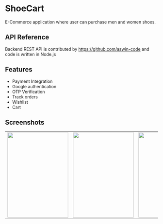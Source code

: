 
# ShoeCart
  E-Commerce application where user can purchase men and women shoes.


## API Reference

Backend REST API is contributed by https://github.com/aswin-code and code is written in Node.js



## Features

- Payment Integration
- Google authentication
- OTP Verification
- Track orders
- Wishlist
- Cart


## Screenshots

 <table>
  <tr>
    <td valign="top"><img src="https://user-images.githubusercontent.com/106578107/210341122-e7dde384-e66c-4e6f-b571-e3bd8901a1f9.jpg" width="200" height="280"></td>
    <td valign="top"><img src="https://user-images.githubusercontent.com/106578107/210341118-cc214d8f-24d5-467c-bbbc-85591e9d6f73.jpg" width="200" height="280"></td>
    <td valign="top"><img src="https://user-images.githubusercontent.com/106578107/210341107-a463c836-da19-4088-99cd-388707515ce4.jpg" width="200" height="280"></td>
    <td valign="top"><img src="https://user-images.githubusercontent.com/106578107/210341131-70d46131-a28c-41b4-a45a-693e951bf4f1.jpg" width="200" height="280"></td>
    <td valign="top"><img src="https://user-images.githubusercontent.com/106578107/210341138-7e2402e0-885a-4a1e-8df5-90cb196d8e6a.jpg" width="200" height="280"></td>
    <td valign="top"><img src="https://user-images.githubusercontent.com/106578107/210341135-d77a25d3-3f50-4bee-a024-413d36fa4f8c.jpg" width="200" height="280"></td>
    <td valign="top"><img src="https://user-images.githubusercontent.com/106578107/210341126-c0784279-c3b9-4d69-82ff-52ade1055cd9.jpg" width="200" height="280"></td>
  </tr>
</table>
